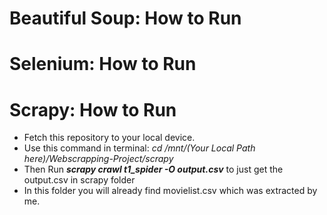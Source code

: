 # Beautiful Soup: How to Run



# Selenium: How to Run



# Scrapy: How to Run
- Fetch this repository to your local device.
- Use this command in terminal: _cd /mnt/(Your Local Path here)/Webscrapping-Project/scrapy_
- Then Run **_scrapy crawl t1_spider -O output.csv_**  to just get the output.csv in scrapy folder
- In this folder you will already find movielist.csv which was extracted by me.
